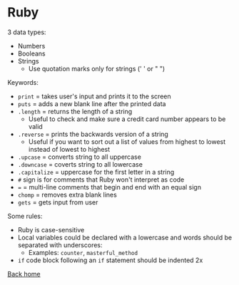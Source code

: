 # Ruby

3 data types:

- Numbers
- Booleans
- Strings
  - Use quotation marks only for strings (' ' or " ")

Keywords:

- `print` = takes user's input and prints it to the screen
- `puts` = adds a new blank line after the printed data
- `.length` = returns the length of a string
  - Useful to check and make sure a credit card number appears to be valid
- `.reverse` = prints the backwards version of a string
  - Useful if you want to sort out a list of values from highest to lowest instead of lowest to highest
- `.upcase` = converts string to all uppercase
- `.downcase` = coverts string to all lowercase
- `.capitalize` = uppercase for the first letter in a string
- `#` sign is for comments that Ruby won't interpret as code
- `=` = multi-line comments that begin and end with an equal sign
- `chomp` = removes extra blank lines
- `gets` = gets input from user

Some rules:

- Ruby is case-sensitive
- Local variables could be declared with a lowercase and words should be separated with underscores:
  - Examples: `counter`, `masterful_method`
- `if` code block following an `if` statement should be indented 2x

[Back home](../README.md)
